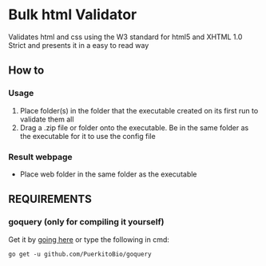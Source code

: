 # Bulk html Validator
Validates html and css using the W3 standard for html5 and XHTML 1.0 Strict and presents it in a easy to read way

## How to
### Usage
1. Place folder(s) in the folder that the executable created on its first run to validate them all
2. Drag a .zip file or folder onto the executable. Be in the same folder as the executable for it to use the config file

### Result webpage
* Place web folder in the same folder as the executable


## REQUIREMENTS

### goquery (only for compiling it yourself)


Get it by [going here](https://github.com/PuerkitoBio/goquery) or type the following in cmd:
```
go get -u github.com/PuerkitoBio/goquery
```

